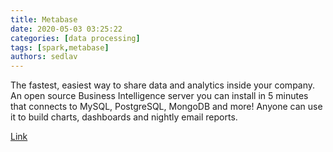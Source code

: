 ```yaml
---
title: Metabase
date: 2020-05-03 03:25:22
categories: [data processing]
tags: [spark,metabase]
authors: sedlav
---
```


The fastest, easiest way to share data and analytics inside your company. An open source Business Intelligence server you can install in 5 minutes that connects to MySQL, PostgreSQL, MongoDB and more! Anyone can use it to build charts, dashboards and nightly email reports.

[Link](https://www.metabase.com/)
